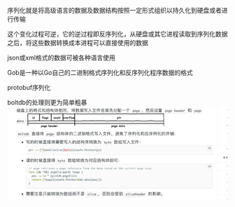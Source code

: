 序列化就是将高级语言的数据及数据结构按照一定形式组织以持久化到硬盘或者进行传输

这个变化过程可逆，它的逆过程即反序列化，从硬盘或其它进程读取到序列化数据之后，将这些数据转换成本进程可以直接使用的数据

json或xml格式的数据可被各种语言使用

Gob是一种以Go自己的二进制格式序列化和反序列化程序数据的格式

protobuf序列化

boltdb的处理则更为简单粗暴
![boltdb](./img.png)
